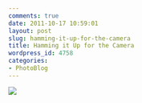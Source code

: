 ```yaml
---
comments: true
date: 2011-10-17 10:59:01
layout: post
slug: hamming-it-up-for-the-camera
title: Hamming it Up for the Camera
wordpress_id: 4758
categories:
- PhotoBlog
---
```


![](http://ryanfitzer.com/main/wp-content/uploads/2011/10/2011-09-19-at-16-30-02-1.jpg)
